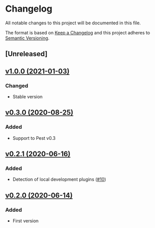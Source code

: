 # Changelog
All notable changes to this project will be documented in this file.

The format is based on [Keep a Changelog](http://keepachangelog.com/)
and this project adheres to [Semantic Versioning](http://semver.org/).

## [Unreleased]

## [v1.0.0 (2021-01-03)](https://github.com/pestphp/pest-plugin/compare/v0.3.0...v1.0.0)
### Changed
- Stable version

## [v0.3.0 (2020-08-25)](https://github.com/pestphp/pest-plugin/compare/v0.2.1...v0.3.0)
### Added
- Support to Pest v0.3

## [v0.2.1 (2020-06-16)](https://github.com/pestphp/pest-plugin/compare/v0.2.0...v0.2.1)
### Added
- Detection of local development plugins ([#10](https://github.com/pestphp/pest-plugin/pull/10))

## [v0.2.0 (2020-06-14)](https://github.com/pestphp/pest-plugin/commit/d94b26546a367720536c56898200fdfa288da264)
### Added
- First version
